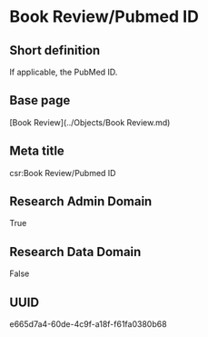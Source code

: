 # Book Review/Pubmed ID
## Short definition
If applicable, the PubMed ID.
## Base page
[Book Review](../Objects/Book Review.md)
## Meta title
csr:Book Review/Pubmed ID
## Research Admin Domain
True
## Research Data Domain
False
## UUID
e665d7a4-60de-4c9f-a18f-f61fa0380b68
